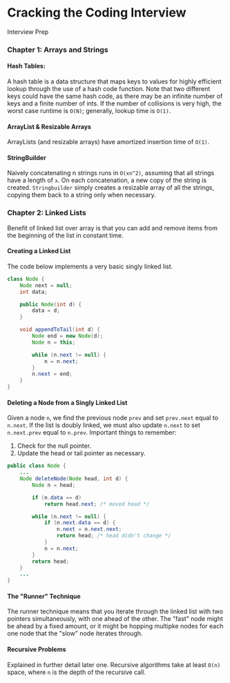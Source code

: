 # Cracking the Coding Interview
Interview Prep

### Chapter 1: Arrays and Strings

#### Hash Tables:
A hash table is a data structure that maps keys to values for highly efficient lookup through the use of a hash code function. Note that two different keys could have the same hash code, as there may be an infinite number of keys and a finite number of ints. If the number of collisions is very high, the worst case runtime is `O(N)`; generally, lookup time is `O(1)`.

#### ArrayList & Resizable Arrays
ArrayLists (and resizable arrays) have amortized insertion time of `O(1)`.

#### StringBuilder
Naively concatenating n strings runs in `O(xn^2)`, assuming that all strings have a length of `x`. On each concatenation, a new copy of the string is created. `Stringbuilder` simply creates a resizable array of all the strings, copying them back to a string only when necessary.

### Chapter 2: Linked Lists 
Benefit of linked list over array is that you can add and remove items from the beginning of the list in constant time.

#### Creating a Linked List
The code below implements a very basic singly linked list.

```java
class Node {
	Node next = null;
	int data;

	public Node(int d) {
		data = d;
	}

	void appendToTail(int d) {
		Node end = new Node(d);
		Node n = this;

		while (n.next != null) {
			n = n.next;
		}
		n.next = end;
	}
}
```

#### Deleting a Node from a Singly Linked List
Given a node `n`, we find the previous node `prev` and set `prev.next` equal to `n.next`. If the list is doubly linked, we must also update `n.next` to set `n.next.prev` equal to `n.prev`. Important things to remember:
1. Check for the null pointer.
2. Update the head or tail pointer as necessary.

```java
public class Node {
	...
	Node deleteNode(Node head, int d) {
		Node n = head;

		if (n.data == d)
			return head.next; /* moved head */

		while (n.next != null) {
			if (n.next.data == d) {
				n.next = n.next.next;
				return head; /* head didn't change */
			}
			n = n.next;
		}
		return head;
	}
	...
}
```


#### The "Runner" Technique
The runner technique means that you iterate through the linked list with two pointers simultaneously, with one ahead of the other. The "fast" node might be ahead by a fixed amount, or it might be hopping multipke nodes for each one node that the "slow" node iterates through.

#### Recursive Problems
Explained in further detail later one. Recursive algorithms take at least `O(n)` space, where `n` is the depth of the recursive call.




